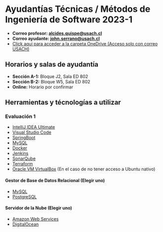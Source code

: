 # Ayudantías Técnicas / Métodos de Ingeniería de Software 2023-1
* **Correo profesor: alcides.quispe@usach.cl**
* **Correo ayudante: john.serrano@usach.cl**
* [Click aqui para acceder a la carpeta OneDrive (Acceso solo con correo USACH)](https://usachcl-my.sharepoint.com/:f:/g/personal/john_serrano_usach_cl/ElCnSlPjVmRGl34nc21hs_oBe8QPJ8hVZtT2r25hHG7QOA?e=Z3BDb0)
## Horarios y salas de ayudantía
* **Sección A-1:** Bloque J2, Sala ED 802
* **Sección B-2:** Bloque W5, Sala ED 802
* **Online:** Horario por confirmar

## Herramientas y técnologías a utilizar
### Evaluación 1
* [IntelliJ IDEA Ultimate](https://www.jetbrains.com/idea/download/#section=windows)
* [Visual Studio Code](https://code.visualstudio.com/)
* [SpringBoot](https://start.spring.io/)
* [MySQL](https://www.mysql.com/)
* [Docker](https://www.docker.com/products/docker-desktop/)
* [Jenkins](https://www.jenkins.io/)
* [SonarQube](https://www.sonarsource.com/products/sonarqube/)
* [Terraform](https://www.terraform.io/)
* [Oracle VM VirtualBox](https://www.virtualbox.org/) (En el caso de no tener acceso a Ubuntu nativo)
#### Gestor de Base de Datos Relacional (Elegir uno)
* [MySQL](https://www.mysql.com/)
* [PostgreSQL](https://www.postgresql.org/)
#### Servidor de la Nube (Elegir uno)
* [Amazon Web Services](https://aws.amazon.com/es/?nc2=h_lg)
* [DigitalOcean](https://www.digitalocean.com/)

